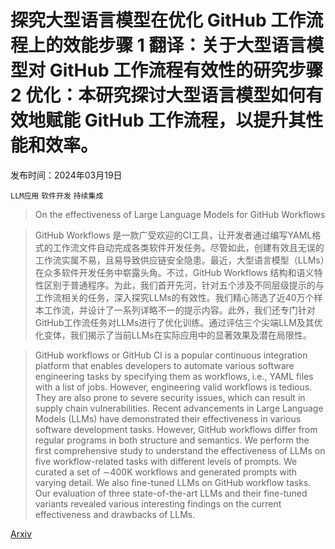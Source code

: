 # 探究大型语言模型在优化 GitHub 工作流程上的效能步骤 1 翻译：关于大型语言模型对 GitHub 工作流程有效性的研究步骤 2 优化：本研究探讨大型语言模型如何有效地赋能 GitHub 工作流程，以提升其性能和效率。

发布时间：2024年03月19日

`LLM应用` `软件开发` `持续集成`

> On the effectiveness of Large Language Models for GitHub Workflows

> GitHub Workflows 是一款广受欢迎的CI工具，让开发者通过编写YAML格式的工作流文件自动完成各类软件开发任务。尽管如此，创建有效且无误的工作流实属不易，且易导致供应链安全隐患。最近，大型语言模型（LLMs）在众多软件开发任务中崭露头角。不过，GitHub Workflows 结构和语义特性区别于普通程序。为此，我们首开先河，针对五个涉及不同层级提示的与工作流相关的任务，深入探究LLMs的有效性。我们精心筛选了近40万个样本工作流，并设计了一系列详略不一的提示内容。此外，我们还专门针对GitHub工作流任务对LLMs进行了优化训练。通过评估三个尖端LLM及其优化变体，我们揭示了当前LLMs在实际应用中的显著效果及潜在局限性。

> GitHub workflows or GitHub CI is a popular continuous integration platform that enables developers to automate various software engineering tasks by specifying them as workflows, i.e., YAML files with a list of jobs. However, engineering valid workflows is tedious. They are also prone to severe security issues, which can result in supply chain vulnerabilities. Recent advancements in Large Language Models (LLMs) have demonstrated their effectiveness in various software development tasks. However, GitHub workflows differ from regular programs in both structure and semantics. We perform the first comprehensive study to understand the effectiveness of LLMs on five workflow-related tasks with different levels of prompts. We curated a set of $\sim$400K workflows and generated prompts with varying detail. We also fine-tuned LLMs on GitHub workflow tasks. Our evaluation of three state-of-the-art LLMs and their fine-tuned variants revealed various interesting findings on the current effectiveness and drawbacks of LLMs.

[Arxiv](https://arxiv.org/abs/2403.12446)